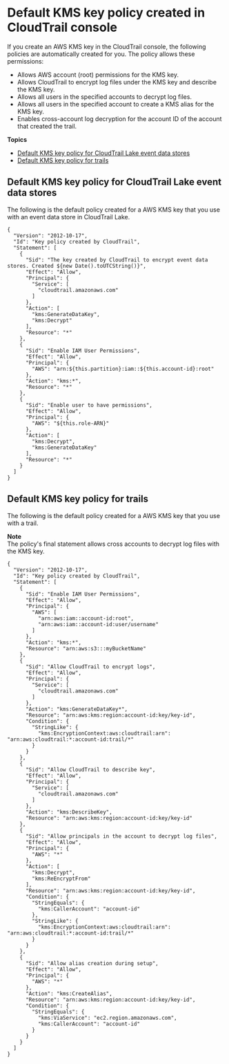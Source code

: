 # Default KMS key policy created in CloudTrail console<a name="default-kms-key-policy"></a>

If you create an AWS KMS key in the CloudTrail console, the following policies are automatically created for you\. The policy allows these permissions:
+ Allows AWS account \(root\) permissions for the KMS key\.
+ Allows CloudTrail to encrypt log files under the KMS key and describe the KMS key\.
+ Allows all users in the specified accounts to decrypt log files\.
+ Allows all users in the specified account to create a KMS alias for the KMS key\.
+ Enables cross\-account log decryption for the account ID of the account that created the trail\. 

**Topics**
+ [Default KMS key policy for CloudTrail Lake event data stores](#default-kms-key-policy-eds)
+ [Default KMS key policy for trails](#default-kms-key-policy-trail)

## Default KMS key policy for CloudTrail Lake event data stores<a name="default-kms-key-policy-eds"></a>

The following is the default policy created for a AWS KMS key that you use with an event data store in CloudTrail Lake\.

```
{
  "Version": "2012-10-17",
  "Id": "Key policy created by CloudTrail",
  "Statement": [
    {
      "Sid": "The key created by CloudTrail to encrypt event data stores. Created ${new Date().toUTCString()}",
      "Effect": "Allow",
      "Principal": {
        "Service": [
          "cloudtrail.amazonaws.com"
        ]
      },
      "Action": [
        "kms:GenerateDataKey",
        "kms:Decrypt"
      ],
      "Resource": "*"
    },
    {
      "Sid": "Enable IAM User Permissions",
      "Effect": "Allow",
      "Principal": {
        "AWS": "arn:${this.partition}:iam::${this.account-id}:root"
      },
      "Action": "kms:*",
      "Resource": "*"
    },
    {
      "Sid": "Enable user to have permissions",
      "Effect": "Allow",
      "Principal": {
        "AWS": "${this.role-ARN}"
      },
      "Action": [
        "kms:Decrypt",
        "kms:GenerateDataKey"
      ],
      "Resource": "*"
    }
  ]
}
```

## Default KMS key policy for trails<a name="default-kms-key-policy-trail"></a>

The following is the default policy created for a AWS KMS key that you use with a trail\.

**Note**  
The policy's final statement allows cross accounts to decrypt log files with the KMS key\.

```
{
  "Version": "2012-10-17",
  "Id": "Key policy created by CloudTrail",
  "Statement": [
    {
      "Sid": "Enable IAM User Permissions",
      "Effect": "Allow",
      "Principal": {
        "AWS": [
          "arn:aws:iam::account-id:root",
          "arn:aws:iam::account-id:user/username"
        ]
      },
      "Action": "kms:*",
      "Resource": "arn:aws:s3:::myBucketName"
    },
    {
      "Sid": "Allow CloudTrail to encrypt logs",
      "Effect": "Allow",
      "Principal": {
        "Service": [
          "cloudtrail.amazonaws.com"
        ]
      },
      "Action": "kms:GenerateDataKey*",
      "Resource": "arn:aws:kms:region:account-id:key/key-id",
      "Condition": {
        "StringLike": {
          "kms:EncryptionContext:aws:cloudtrail:arn": "arn:aws:cloudtrail:*:account-id:trail/*"
        }
      }
    },
    {
      "Sid": "Allow CloudTrail to describe key",
      "Effect": "Allow",
      "Principal": {
        "Service": [
          "cloudtrail.amazonaws.com"
        ]
      },
      "Action": "kms:DescribeKey",
      "Resource": "arn:aws:kms:region:account-id:key/key-id"
    },
    {
      "Sid": "Allow principals in the account to decrypt log files",
      "Effect": "Allow",
      "Principal": {
        "AWS": "*"
      },
      "Action": [
        "kms:Decrypt",
        "kms:ReEncryptFrom"
      ],
      "Resource": "arn:aws:kms:region:account-id:key/key-id",
      "Condition": {
        "StringEquals": {
          "kms:CallerAccount": "account-id"
        },
        "StringLike": {
          "kms:EncryptionContext:aws:cloudtrail:arn": "arn:aws:cloudtrail:*:account-id:trail/*"
        }
      }
    },
    {
      "Sid": "Allow alias creation during setup",
      "Effect": "Allow",
      "Principal": {
        "AWS": "*"
      },
      "Action": "kms:CreateAlias",
      "Resource": "arn:aws:kms:region:account-id:key/key-id",
      "Condition": {
        "StringEquals": {
          "kms:ViaService": "ec2.region.amazonaws.com",
          "kms:CallerAccount": "account-id"
        }
      }
    }
  ]
}
```